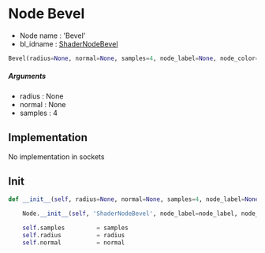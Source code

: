 # Node Bevel

- Node name : 'Bevel'
- bl_idname : [ShaderNodeBevel](https://docs.blender.org/api/current/bpy.types.ShaderNodeBevel.html)


``` python
Bevel(radius=None, normal=None, samples=4, node_label=None, node_color=None, **kwargs)
```
##### Arguments

- radius : None
- normal : None
- samples : 4

## Implementation

No implementation in sockets

## Init

``` python
def __init__(self, radius=None, normal=None, samples=4, node_label=None, node_color=None, **kwargs):

    Node.__init__(self, 'ShaderNodeBevel', node_label=node_label, node_color=node_color, **kwargs)

    self.samples         = samples
    self.radius          = radius
    self.normal          = normal
```
